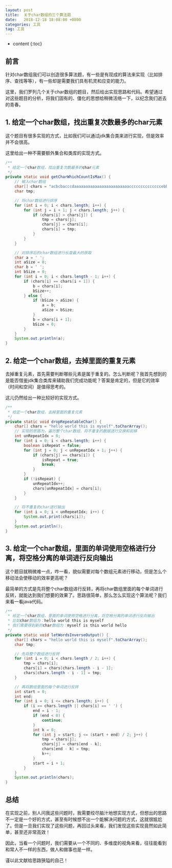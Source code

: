 ```yaml
---
layout: post
title:  关于char数组的三个算法题
date:   2018-12-18 18:08:00 +0800
categories: 工具
tag: 工具
---
```


* content
{:toc}

## 前言

针对char数组我们可以创造很多算法题，有一些是有现成的算法来实现（比如排序、查找等等），有一些却是需要我们具有机灵和应变的能力。

这里，我们罗列几个关于char数组的题目，然后给出实现思路和代码。希望通过对这些题目的分析，将我们固有的、僵化的思想给稍微活络一下，以纪念我们逝去的青春。

## 1. 给定一个char数组，找出重复次数最多的char元素

这个题目有很多实现的方式，比如我们可以通过jdk集合类来进行实现，但是效率并不会很高。

这里给出一种不需要额外集合和类库的实现方式。

```java
/**
 * 给定一个char数组，找出重复次数最多的char元素
 */
private static void getCharWhichCountIsMax() {
    // 输入char数组
    char[] chars = "acbcbacccdaaaaaaaaaaaaaaaaaaaaaaaaccccccccccccccebb".toCharArray();
    char tmp;

    // 将char数组进行排序
    for (int i = 0; i < chars.length; i++) {
        for (int j = i + 1; j < chars.length; j++) {
            if (chars[i] > chars[j]) {
                tmp = chars[j];
                chars[j] = chars[i];
                chars[i] = tmp;
            }
        }
    }

    // 对排序后的char数组进行长度最大的获取
    char a = ' ';
    int aSize = 0;
    char b = ' ';
    int bSize = 0;
    for (int i = 0; i < chars.length - 1; i++) {
        if (chars[i] == chars[i + 1]) {
            b = chars[i];
            bSize++;
        } else {
            if (bSize > aSize) {
                a = b;
                aSize = bSize;
            }
            b = chars[i + 1];
            bSize = 0;
        }
    }
    System.out.println(a);
}
```

## 2. 给定一个char数组，去掉里面的重复元素

去掉重复元素，首先需要判断哪些元素是属于重复的。怎么判断呢？我首先想到的是能否借鉴jdk集合类库来辅助我们完成功能呢？答案是肯定的，但是它的效率（时间和空间）是值得思考的。

这儿仍然给出一种比较好的实现方式。

```java
/**
 * 给定一个char数组，去掉里面的重复元素
 */
private static void dropRepeatableChar() {
    char[] chars = "hello world this is myself".toCharArray();
    // 实现的思路为，遍历整个char数组，将不重复的数据进行交换和前移
    int unRepeatIdx = 0;
    for (int i = 0; i < chars.length; i++) {
        boolean isRepeat = false;
        for (int j = 0; j < unRepeatIdx + 1; j++) {
            if (chars[j] == chars[i]) {
                isRepeat = true;
                break;
            }
        }
        if (!isRepeat) {
            unRepeatIdx++;
            chars[unRepeatIdx] = chars[i];
        }
    }

    // 将不重复的char进行输出
    for (int i = 0; i < unRepeatIdx; i++) {
        System.out.print(chars[i]);
    }
    System.out.println();
}
```

## 3. 给定一个char数组，里面的单词使用空格进行分离，将空格分离的单词进行反向输出

这个题目就稍微难一点，咋一看，貌似需要对每个数组元素进行移动，但是怎么个移动法会使移动的效率更高呢？

最简单的方式是先将整个char数组进行反转，再将char数组里面的每个单词进行反转，就能达到我们想要的效果了。思路很简单，那么怎么实现这个算法呢？我们来看一看java代码。

```java
/**
 * 给定一个char数组，里面的单词使用空格进行分离，将空格分离的单词进行反向输出
 * 比如char数组为：hello world this is myself
 * 我们需要得到新的char数组为：myself is this world hello
 */
private static void letWordsInverseOutput() {
    char[] chars = "hello world this is myself".toCharArray();
    char tmp;

    // 先将整个数组进行反转
    for (int i = 0; i < chars.length / 2; i++) {
        tmp = chars[i];
        chars[i] = chars[chars.length - i - 1];
        chars[chars.length - i - 1] = tmp;
    }

    // 再将数组里面的每个单词进行反转
    int start = 0;
    int end;
    for (int i = 0; i <= chars.length; i++) {
        if (i == chars.length || chars[i] == ' ') {
            end = i - 1;
            if (end < 0) {
                continue;
            }
            int k = 0;
            for (int j = start; j <= (start + end) / 2; j++) {
                tmp = chars[j];
                chars[j] = chars[end - k];
                chars[end - k] = tmp;
                k++;
            }
            start = i + 1;
        }
    }
    System.out.println(chars);
}
```

## 总结

在实现之前，别人问我这些问题时，我需要绞尽脑汁地想实现方式，但想出的思路不一定是一个好的方式，甚至有时候想不出一个能解决问题的方式，这就很尴尬了。但是一旦我们实现了这些问题，再回过头来看，我们发现这些实现竟然如此简单，甚至还非常高效！

因此，当看一个问题时，我们需要从一个不同的、多维度的视角来看，往往能看到和常人不一样的东西，做人和做事也是一样。

谨以此文献给思路狭隘的自己！